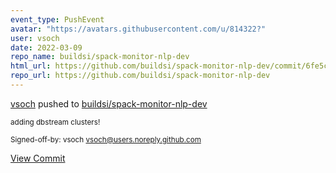 ```yaml
---
event_type: PushEvent
avatar: "https://avatars.githubusercontent.com/u/814322?"
user: vsoch
date: 2022-03-09
repo_name: buildsi/spack-monitor-nlp-dev
html_url: https://github.com/buildsi/spack-monitor-nlp-dev/commit/6fe5c6e9325cb40e344e62b3ebaa1d9de7c7c8ab
repo_url: https://github.com/buildsi/spack-monitor-nlp-dev
---
```


<a href='https://github.com/vsoch' target='_blank'>vsoch</a> pushed to <a href='https://github.com/buildsi/spack-monitor-nlp-dev' target='_blank'>buildsi/spack-monitor-nlp-dev</a>

<small>adding dbstream clusters!

Signed-off-by: vsoch <vsoch@users.noreply.github.com></small>

<a href='https://github.com/buildsi/spack-monitor-nlp-dev/commit/6fe5c6e9325cb40e344e62b3ebaa1d9de7c7c8ab' target='_blank'>View Commit</a>